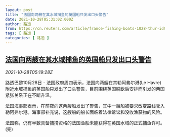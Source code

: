 ```yaml
---
layout: post
title: "法国向两艘在其水域捕鱼的英国船只发出口头警告"
date: 2021-10-28T05:31:02.000Z
author: 路透
from: https://cn.reuters.com/article/france-fishing-boats-1028-thur-idCNKBS2HI0J9
tags: [ 路透 ]
categories: [ 路透 ]
---
```

<!--1635399062000-->
[法国向两艘在其水域捕鱼的英国船只发出口头警告](https://cn.reuters.com/article/france-fishing-boats-1028-thur-idCNKBS2HI0J9)
------

<div>
<div><i>2021-10-28T05:19:28Z</i></div><p>路透巴黎10月28日 - 法国政府周四表示，法国向两艘在其勒阿弗尔港(Le Havre)附近水域捕鱼的英国船只发出了口头警告，目前围绕英国脱欧后安排而引发的两国紧张关系正在不断升温。</p><p>法国海事部表示，在前夜向这两艘船发出了警告，其中一艘船被要求改变路线驶入勒阿弗尔港。海事部补充说，这艘船的船长面临着法律诉讼和没收渔获物的风险。</p><p>法国称，仍有半数具备捕捞资格的法国渔船未能获得在英国水域的正式捕鱼许可。(完)</p>
</div>
